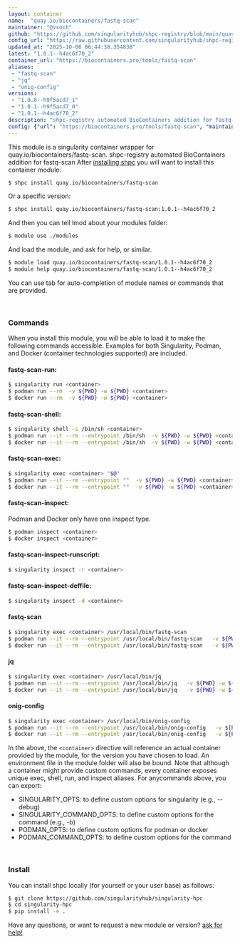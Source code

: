 ```yaml
---
layout: container
name:  "quay.io/biocontainers/fastq-scan"
maintainer: "@vsoch"
github: "https://github.com/singularityhub/shpc-registry/blob/main/quay.io/biocontainers/fastq-scan/container.yaml"
config_url: "https://raw.githubusercontent.com/singularityhub/shpc-registry/main/quay.io/biocontainers/fastq-scan/container.yaml"
updated_at: "2025-10-06 06:44:38.354838"
latest: "1.0.1--h4ac6f70_2"
container_url: "https://biocontainers.pro/tools/fastq-scan"
aliases:
 - "fastq-scan"
 - "jq"
 - "onig-config"
versions:
 - "1.0.0--h9f5acd7_1"
 - "1.0.1--h9f5acd7_0"
 - "1.0.1--h4ac6f70_2"
description: "shpc-registry automated BioContainers addition for fastq-scan"
config: {"url": "https://biocontainers.pro/tools/fastq-scan", "maintainer": "@vsoch", "description": "shpc-registry automated BioContainers addition for fastq-scan", "latest": {"1.0.1--h4ac6f70_2": "sha256:679fdd3ffd61e54c2852221dfe9e9ed112c341e20514843ef40b337b11fd4969"}, "tags": {"1.0.0--h9f5acd7_1": "sha256:02ecc930d960f1e6861fa00afa4c143afa03ad6b98fc118aa118ee950cb5e27e", "1.0.1--h9f5acd7_0": "sha256:d20b2c80fff4cdebded1a7934aa857c880d2f3b7cb19d6c400ed667c250222ba", "1.0.1--h4ac6f70_2": "sha256:679fdd3ffd61e54c2852221dfe9e9ed112c341e20514843ef40b337b11fd4969"}, "docker": "quay.io/biocontainers/fastq-scan", "aliases": {"fastq-scan": "/usr/local/bin/fastq-scan", "jq": "/usr/local/bin/jq", "onig-config": "/usr/local/bin/onig-config"}}
---
```


This module is a singularity container wrapper for quay.io/biocontainers/fastq-scan.
shpc-registry automated BioContainers addition for fastq-scan
After [installing shpc](#install) you will want to install this container module:


```bash
$ shpc install quay.io/biocontainers/fastq-scan
```

Or a specific version:

```bash
$ shpc install quay.io/biocontainers/fastq-scan:1.0.1--h4ac6f70_2
```

And then you can tell lmod about your modules folder:

```bash
$ module use ./modules
```

And load the module, and ask for help, or similar.

```bash
$ module load quay.io/biocontainers/fastq-scan/1.0.1--h4ac6f70_2
$ module help quay.io/biocontainers/fastq-scan/1.0.1--h4ac6f70_2
```

You can use tab for auto-completion of module names or commands that are provided.

<br>

### Commands

When you install this module, you will be able to load it to make the following commands accessible.
Examples for both Singularity, Podman, and Docker (container technologies supported) are included.

#### fastq-scan-run:

```bash
$ singularity run <container>
$ podman run --rm  -v ${PWD} -w ${PWD} <container>
$ docker run --rm  -v ${PWD} -w ${PWD} <container>
```

#### fastq-scan-shell:

```bash
$ singularity shell -s /bin/sh <container>
$ podman run --it --rm --entrypoint /bin/sh  -v ${PWD} -w ${PWD} <container>
$ docker run --it --rm --entrypoint /bin/sh  -v ${PWD} -w ${PWD} <container>
```

#### fastq-scan-exec:

```bash
$ singularity exec <container> "$@"
$ podman run --it --rm --entrypoint ""  -v ${PWD} -w ${PWD} <container> "$@"
$ docker run --it --rm --entrypoint ""  -v ${PWD} -w ${PWD} <container> "$@"
```

#### fastq-scan-inspect:

Podman and Docker only have one inspect type.

```bash
$ podman inspect <container>
$ docker inspect <container>
```

#### fastq-scan-inspect-runscript:

```bash
$ singularity inspect -r <container>
```

#### fastq-scan-inspect-deffile:

```bash
$ singularity inspect -d <container>
```


#### fastq-scan

```bash
$ singularity exec <container> /usr/local/bin/fastq-scan
$ podman run --it --rm --entrypoint /usr/local/bin/fastq-scan   -v ${PWD} -w ${PWD} <container> -c " $@"
$ docker run --it --rm --entrypoint /usr/local/bin/fastq-scan   -v ${PWD} -w ${PWD} <container> -c " $@"
```


#### jq

```bash
$ singularity exec <container> /usr/local/bin/jq
$ podman run --it --rm --entrypoint /usr/local/bin/jq   -v ${PWD} -w ${PWD} <container> -c " $@"
$ docker run --it --rm --entrypoint /usr/local/bin/jq   -v ${PWD} -w ${PWD} <container> -c " $@"
```


#### onig-config

```bash
$ singularity exec <container> /usr/local/bin/onig-config
$ podman run --it --rm --entrypoint /usr/local/bin/onig-config   -v ${PWD} -w ${PWD} <container> -c " $@"
$ docker run --it --rm --entrypoint /usr/local/bin/onig-config   -v ${PWD} -w ${PWD} <container> -c " $@"
```



In the above, the `<container>` directive will reference an actual container provided
by the module, for the version you have chosen to load. An environment file in the
module folder will also be bound. Note that although a container
might provide custom commands, every container exposes unique exec, shell, run, and
inspect aliases. For anycommands above, you can export:

 - SINGULARITY_OPTS: to define custom options for singularity (e.g., --debug)
 - SINGULARITY_COMMAND_OPTS: to define custom options for the command (e.g., -b)
 - PODMAN_OPTS: to define custom options for podman or docker
 - PODMAN_COMMAND_OPTS: to define custom options for the command

<br>

### Install

You can install shpc locally (for yourself or your user base) as follows:

```bash
$ git clone https://github.com/singularityhub/singularity-hpc
$ cd singularity-hpc
$ pip install -e .
```

Have any questions, or want to request a new module or version? [ask for help!](https://github.com/singularityhub/singularity-hpc/issues)